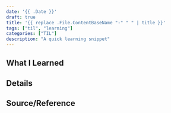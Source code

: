 ```yaml
---
date: '{{ .Date }}'
draft: true
title: '{{ replace .File.ContentBaseName "-" " " | title }}'
tags: ["til", "learning"]
categories: ["TIL"]
description: "A quick learning snippet"
---
```


## What I Learned

<!-- Brief description of what you learned -->

## Details

<!-- More detailed explanation -->

## Source/Reference

<!-- Link or reference to where you learned this -->

